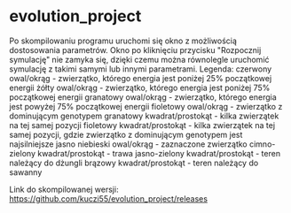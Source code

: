 # evolution_project
 
Po skompilowaniu programu uruchomi się okno z możliwością dostosowania parametrów. Okno po kliknięciu przycisku "Rozpocznij symulację" nie zamyka się, dzięki czemu można równolegle uruchomić symulację z takimi samymi lub innymi parametrami. 
Legenda:
czerwony owal/okrąg - zwierzątko, którego energia jest poniżej 25% początkowej energii
żółty owal/okrąg - zwierzątko, którego energia jest poniżej 75% początkowej energii
granatowy owal/okrąg - zwierzątko, którego energia jest powyżej 75% początkowej energii
fioletowy owal/okrąg - zwierzątko z dominującym genotypem
granatowy kwadrat/prostokąt - kilka zwierzątek na tej samej pozycji
fioletowy kwadrat/prostokąt - kilka zwierzątek na tej samej pozycji, gdzie zwierzątko z dominującym genotypem jest najsilniejsze
jasno niebieski owal/okrąg - zaznaczone zwierzątko
cimno-zielony kwadrat/prostokąt - trawa
jasno-zielony kwadrat/prostokąt - teren należący do dżungli
brązowy kwadrat/prostokąt - teren należący do sawanny

Link do skompilowanej wersji: https://github.com/kuczi55/evolution_project/releases
